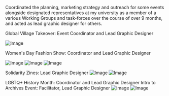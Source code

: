 Coordinated the planning, marketing strategy and outreach for some events alongside designated representatives at my university as a member of a various Working Groups and task-forces over the course of over 9 months, and acted as lead graphic designer for others.

Global Village Takeover: Event Coordinator and Lead Graphic Designer

![Image](https://github.com/user-attachments/assets/a12d3ec1-6cf4-44c9-a38b-0ba14f515e12)

Women's Day Fashion Show: Coordinator and Lead Graphic Designer

![Image](https://github.com/user-attachments/assets/900568d1-606c-416d-8545-3f72ca347e5b)
![Image](https://github.com/user-attachments/assets/b0ce7066-22ba-4de6-826d-b830e303c0f2)
![Image](https://github.com/user-attachments/assets/0c6de4e1-2a6b-4ea3-848b-fba5658366d6)

Solidarity Zines: Lead Graphic Designer
![Image](https://github.com/user-attachments/assets/3780c595-e08b-4ef3-9db7-6e83e70723ce)
![Image](https://github.com/user-attachments/assets/44a2f2e9-8738-445a-9152-86a2f7d9fba4)

LGBTQ+ History Month: Coordinator and Lead Graphic Designer
Intro to Archives Event: Facilitator, Lead Graphic Designer
![Image](https://github.com/user-attachments/assets/b75e1602-3152-46ad-b1c3-7cc9fb16ea4f)
![Image](https://github.com/user-attachments/assets/71001514-732d-423c-82f8-f05a1305e624)

